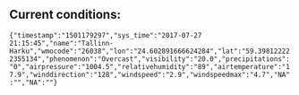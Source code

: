 ## Current conditions: 
 ``` {"timestamp":"1501179297","sys_time":"2017-07-27 21:15:45","name":"Tallinn-Harku","wmocode":"26038","lon":"24.602891666624284","lat":"59.398122222355134","phenomenon":"Overcast","visibility":"20.0","precipitations":"0","airpressure":"1004.5","relativehumidity":"89","airtemperature":"17.9","winddirection":"128","windspeed":"2.9","windspeedmax":"4.7","NA":"","NA":""} ```
